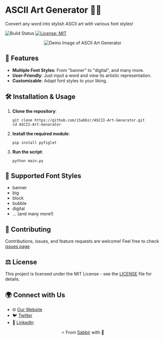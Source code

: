 <!DOCTYPE html>
<html lang="en">
<head>
    <meta charset="UTF-8">
    <meta name="viewport" content="width=device-width, initial-scale=1.0">
    <link rel="stylesheet" href="path-to-your-css-if-any.css">
</head>
<body>

<h1>ASCII Art Generator 🎨✨</h1>
<p>Convert any word into stylish ASCII art with various font styles!</p>
<p>
    <img src="https://img.shields.io/badge/build-passing-brightgreen.svg" alt="Build Status">
    <a href="https://github.com/iSabbir/ASCII-Art-Genarator/blob/main/LICENSE"><img src="https://img.shields.io/badge/License-MIT-yellow.svg" alt="License: MIT"></a>
</p>

<div style="text-align:center;">
    <img src="path-to-your-demo-image.png" alt="Demo Image of ASCII Art Generator">
</div>

<h2>🚀 Features</h2>
<ul>
    <li><strong>Multiple Font Styles</strong>: From "banner" to "digital", and many more.</li>
    <li><strong>User-Friendly</strong>: Just input a word and view its artistic representation.</li>
    <li><strong>Customizable</strong>: Adapt font styles to your liking.</li>
</ul>

<h2>🛠️ Installation & Usage</h2>
<ol>
    <li><strong>Clone the repository</strong>:
        <pre><code>git clone https://github.com/iSabbir/ASCII-Art-Genarator.git
cd ASCII-Art-Genarator</code></pre>
    </li>
    <li><strong>Install the required module</strong>:
        <pre><code>pip install pyfiglet</code></pre>
    </li>
    <li><strong>Run the script</strong>:
        <pre><code>python main.py</code></pre>
    </li>
</ol>

<h2>🎨 Supported Font Styles</h2>
<ul>
    <li>banner</li>
    <li>big</li>
    <li>block</li>
    <li>bubble</li>
    <li>digital</li>
    <li>... (and many more!)</li>
</ul>

<h2>🤝 Contributing</h2>
<p>Contributions, issues, and feature requests are welcome! Feel free to check <a href="https://github.com/iSabbir/ASCII-Art-Genarator/issues">issues page</a>.</p>

<h2>⚖️ License</h2>
<p>This project is licensed under the MIT License - see the <a href="https://github.com/iSabbir/ASCII-Art-Genarator/blob/main/LICENSE">LICENSE</a> file for details.</p>

<h2>🌍 Connect with Us</h2>
<ul>
    <li>🌐 <a href="#">Our Website</a></li>
    <li>🐦 <a href="#">Twitter</a></li>
    <li>📝 <a href="#">LinkedIn</a></li>
</ul>

<div style="text-align:center;">
    ⭐️ From <a href="https://github.com/iSabbir">Sabbir</a> with 💖
</div>

</body>
</html>
